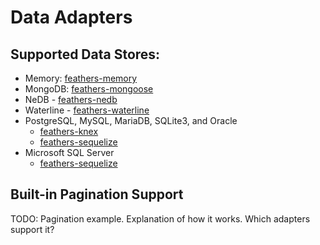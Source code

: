 # Data Adapters

## Supported Data Stores:
 - Memory: [feathers-memory](adapters.memory.md)
 - MongoDB: [feathers-mongoose](adapters.mongoose.md)
 - NeDB - [feathers-nedb](adapters.nedb.md)
 - Waterline - [feathers-waterline](adapters.waterline.md)
 - PostgreSQL, MySQL, MariaDB, SQLite3, and Oracle
    - [feathers-knex](adapters.knex.md)
    - [feathers-sequelize](adapters.sequelize.md)
 - Microsoft SQL Server
    - [feathers-sequelize](adapters.sequelize.md)
    
## Built-in Pagination Support
TODO: Pagination example.  Explanation of how it works.  Which adapters support it?